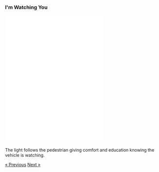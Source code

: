 ### I'm Watching You

<div class="text-center">
  <iframe src="./i-watch-you.html" style="width: 320px; height: 420px; border: 0px" align="center"></iframe>
  <p class="lead">
    The light follows the pedestrian giving comfort and education knowing the vehicle is watching. 
  </p>
  <a class="btn btn-primary btn-lg" tabindex="-1" role="button"  href="../i-see-you">&laquo; Previous</a>
  <a class="btn btn-primary btn-lg" tabindex="-1" role="button"  href="../no-sneaking">Next &raquo;</a>
</div>
